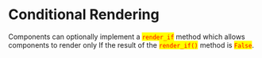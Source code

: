 # Conditional Rendering

Components can optionally implement a <mark style="color:red;">`render_if`</mark> method which allows components to render only If the result of the <mark style="color:red;">`render_if()`</mark> method is <mark style="color:red;">`False`</mark>.
